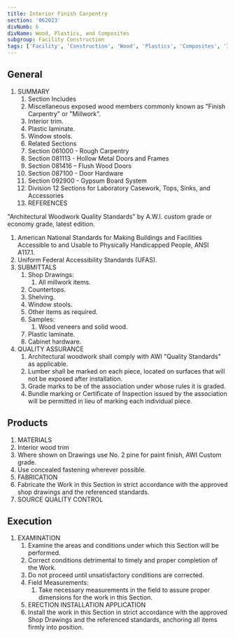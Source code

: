 ```yaml
---
title: Interior Finish Carpentry
section: '062023'
divNumb: 6
divName: Wood, Plastics, and Composites
subgroup: Facility Construction
tags: ['Facility', 'Construction', 'Wood', 'Plastics', 'Composites', 'Interior', 'Finish', 'Carpentry']
---
```


## General

1. SUMMARY
   1. Section Includes
   1. Miscellaneous exposed wood members commonly known as "Finish Carpentry" or "Millwork".
   1. Interior trim.
   1. Plastic laminate.
   1. Window stools.
   1. Related Sections
   1. Section 061000 - Rough Carpentry
   1. Section 081113 - Hollow Metal Doors and Frames
   1. Section 081416 – Flush Wood Doors
   1. Section 087100 - Door Hardware
   1. Section 092900 - Gypsum Board System
   1. Division 12 Sections for Laboratory Casework, Tops, Sinks, and Accessories
   1. REFERENCES

"Architectural Woodwork Quality Standards" by A.W.I. custom grade or economy grade, latest edition.
   1. American National Standards for Making Buildings and Facilities Accessible to and Usable to Physically Handicapped People, ANSI A117.1.
   1. Uniform Federal Accessibility Standards (UFAS).
1. SUBMITTALS
   1. Shop Drawings:
      1. All millwork items.
   1. Countertops.
   1. Shelving.
   1. Window stools.
   1. Other items as required.
   1. Samples:
      1. Wood veneers and solid wood.
   1. Plastic laminate.
   1. Cabinet hardware.
1. QUALITY ASSURANCE
   1. Architectural woodwork shall comply with AWI "Quality Standards" as applicable.
   1. Lumber shall be marked on each piece, located on surfaces that will not be exposed after installation.
   1. Grade marks to be of the association under whose rules it is graded.
   1. Bundle marking or Certificate of Inspection issued by the association will be permitted in lieu of marking each individual piece.

## Products

   1. MATERIALS
   1. Interior wood trim
   1. Where shown on Drawings use No. 2 pine for paint finish, AWI Custom grade.
   1. Use concealed fastening wherever possible.
   1. FABRICATION
   1. Fabricate the Work in this Section in strict accordance with the approved shop drawings and the referenced standards.
   1. SOURCE QUALITY CONTROL

## Execution

1. EXAMINATION
   1. Examine the areas and conditions under which this Section will be performed.
   1. Correct conditions detrimental to timely and proper completion of the Work.
   1. Do not proceed until unsatisfactory conditions are corrected.
   1. Field Measurements:
      1. Take necessary measurements in the field to assure proper dimensions for the work in this Section.
   1. ERECTION INSTALLATION APPLICATION
   1. Install the work in this Section in strict accordance with the approved Shop Drawings and the referenced standards, anchoring all items firmly into position.


